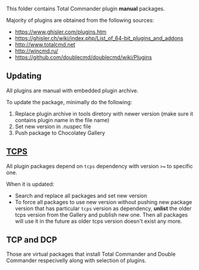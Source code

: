 This folder contains Total Commander plugin **manual** packages.

Majority of plugins are obtained from the following sources:

- https://www.ghisler.com/plugins.htm
- https://ghisler.ch/wiki/index.php/List_of_64-bit_plugins_and_addons
- http://www.totalcmd.net
- http://wincmd.ru/
- https://github.com/doublecmd/doublecmd/wiki/Plugins

## Updating 

All plugins are manual with embedded plugin archive. 

To update the package, minimally do the following:

1. Replace plugin archive in tools diretory with newer version (make sure it contains plugin name in the file name)
2. Set new version in .nuspec file
3. Push package to Chocolatey Gallery

## [TCPS](tcps)

All plugin packages depend on `tcps` dependency with version `>=` to specific one. 

When it is updated:

- Search and replace all packages and set new version
- To force all packages to use new version without pushing new package version that has particular `tcps` version as dependency, **unlist** the older tcps version from the Gallery and publish new one. Then all packages will use it in the future as older tcps version doesn't exist any more.

## TCP and DCP

Those are virtual packages that install Total Commander and Double Commander respecivelly along with selection of plugins.
